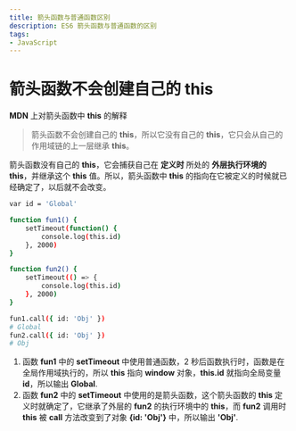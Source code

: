 ```yaml
---
title: 箭头函数与普通函数区别
description: ES6 箭头函数与普通函数的区别
tags:
- JavaScript
---
```


# 箭头函数不会创建自己的 this

**MDN** 上对箭头函数中 **this** 的解释<br>

> 箭头函数不会创建自己的 **this**，所以它没有自己的 **this**，它只会从自己的作用域链的上一层继承 **this**。

箭头函数没有自己的 **this**，它会捕获自己在 **定义时** 所处的 **外层执行环境的 this**，并继承这个 **this** 值。所以，箭头函数中 **this** 的指向在它被定义的时候就已经确定了，以后就不会改变。<br>

```bash
var id = 'Global'

function fun1() {
    setTimeout(function() {
        console.log(this.id)
    }, 2000)
}

function fun2() {
    setTimeout(() => {
        console.log(this.id)
    }, 2000)
}

fun1.call({ id: 'Obj' })
# Global
fun2.call({ id: 'Obj' })
# Obj
```

1. 函数 **fun1** 中的 **setTimeout** 中使用普通函数，2 秒后函数执行时，函数是在全局作用域执行的，所以 **this** 指向 **window** 对象，**this.id** 就指向全局变量 **id**，所以输出 **Global**.<br>
2. 函数 **fun2** 中的 **setTimeout** 中使用的是箭头函数，这个箭头函数的 **this** 定义时就确定了，它继承了外层的 **fun2** 的执行环境中的 **this**，而 **fun2** 调用时 **this** 被 **call** 方法改变到了对象 **{id: 'Obj'}** 中，所以输出 **'Obj'**.<br>  
